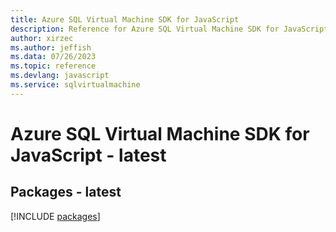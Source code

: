 ```yaml
---
title: Azure SQL Virtual Machine SDK for JavaScript
description: Reference for Azure SQL Virtual Machine SDK for JavaScript
author: xirzec
ms.author: jeffish
ms.data: 07/26/2023
ms.topic: reference
ms.devlang: javascript
ms.service: sqlvirtualmachine
---
```

# Azure SQL Virtual Machine SDK for JavaScript - latest
## Packages - latest
[!INCLUDE [packages](sql-virtual-machine-index.md)]